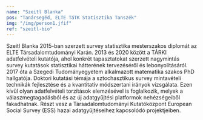 ```yaml
---
name: "Szeitl Blanka"
pos: "Tanársegéd, ELTE TáTK Statisztika Tanszék"
img: "/img/person1.jfif"
ref: "szeitl-bio"
---
```


Szeitl Blanka 2015-ban szerzett survey statisztika mesterszakos diplomát az ELTE Társadalomtudományi Karán. 2013 és 2020 között a TÁRKI adatfelvételi kutatója, ahol konkrét tapasztatokat szerzett nagymintás survey kutatások statisztikai hátterének tervezéséről és lebonyolításáról. 2017 óta a Szegedi Tudományegyetem alkalmazott matematika szakos PhD hallgatója. Doktori kutatási témája a sztochasztikus survey mintavételi technikák fejlesztése és a kvantitatív módszertani irányok vizsgálata. Ezen kívül olyan adatfelvételi torzítások elemzésével is foglalkozik, melyek a válaszmegtagadásból és az új adatgyűjtési platformok nehézségeiből fakadhatnak. Részt vesz a Társadalomtudományi Kutatóközpont European Social Survey (ESS) hazai adatgyűjtéseihez kapcsolódó projektjeiben.